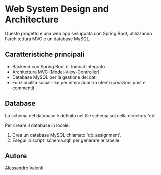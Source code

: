 # Web System Design and Architecture

Questo progetto è una web app sviluppata con Spring Boot, utilizzando l'architettura MVC e un database MySQL.

## Caratteristiche principali

- Backend con Spring Boot e Tomcat integrato
- Architettura MVC (Model-View-Controller)
- Database MySQL per la gestione dei dati
- Funzionalità social-like per interazioni tra utenti (creazioni post e commenti)

## Database

Lo schema del database è definito nel file schema.sql nella directory 'db'.

Per creare il database in locale:

1. Crea un database MySQL chiamato 'db_assignment'.
2. Esegui lo script 'schema.sql' per generare le tabelle.

## Autore

Alessandro Valenti

